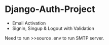 # Django-Auth-Project

- Email Activation
- Signin, Singup & Logout with Validation


Need to run >>source .env to run SMTP server.
